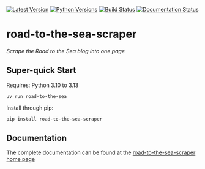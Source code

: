 [![Latest Version](https://img.shields.io/pypi/v/road-to-the-sea-scraper?label=pypi-version&logo=python&style=plastic)](https://pypi.org/project/road-to-the-sea-scraper/)
[![Python Versions](https://img.shields.io/python/required-version-toml?tomlFilePath=https%3A%2F%2Fraw.githubusercontent.com%2Fjlmcgraw%2Froad-to-the-sea-scraper%2Fmain%2Fpyproject.toml&style=plastic&logo=python&label=python-versions)](https://www.python.org/)
[![Build Status](https://github.com/jlmcgraw/road-to-the-sea-scraper/actions/workflows/main.yml/badge.svg)](https://github.com/jlmcgraw/road-to-the-sea-scraper/actions/workflows/main.yml)
[![Documentation Status](https://github.com/jlmcgraw/road-to-the-sea-scraper/actions/workflows/docs.yml/badge.svg)](https://jlmcgraw.github.io/road-to-the-sea-scraper/)

# road-to-the-sea-scraper

_Scrape the Road to the Sea blog into one page_


## Super-quick Start

Requires: Python 3.10 to 3.13
```commandline
uv run road-to-the-sea
```
Install through pip:

```bash
pip install road-to-the-sea-scraper
```


## Documentation

The complete documentation can be found at the
[road-to-the-sea-scraper home page](https://jlmcgraw.github.io/road-to-the-sea-scraper)
